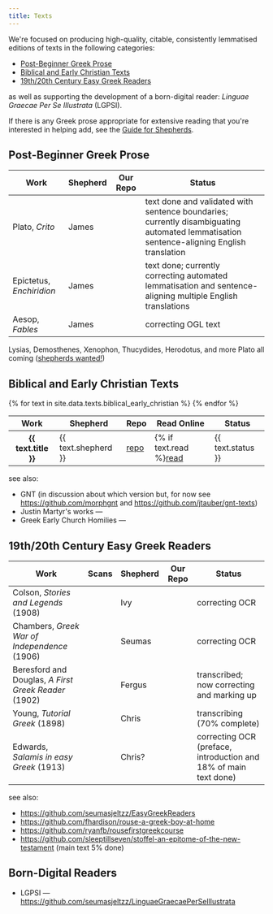 ```yaml
---
title: Texts
---
```


We're focused on producing high-quality, citable, consistently lemmatised editions of texts in the following categories:

* [Post-Beginner Greek Prose](#post-beginner-greek-prose)
* [Biblical and Early Christian Texts](#biblical-and-early-christian-texts)
* [19th/20th Century Easy Greek Readers](#19th20th-century-easy-greek-readers)

as well as supporting the development of a born-digital reader: _Linguae Graecae Per Se Illustrata_ (LGPSI).

If there is any Greek prose appropriate for extensive reading that you're interested in helping add, see the [Guide for Shepherds](https://greek-learner-texts.github.io/guide_for_shepherds/).

## Post-Beginner Greek Prose

| Work | Shepherd | Our Repo | Status |
|------|----------|----------|--------|
| Plato, _Crito_ | James | <a href="https://github.com/jtauber/plato-texts"><i class="fab fa-github"></i></a> | text done and validated with sentence boundaries; currently disambiguating automated lemmatisation sentence-aligning English translation |
| Epictetus, _Enchiridion_ | James | <a href="https://github.com/jtauber/enchiridion"><i class="fab fa-github"></i></a> | text done; currently correcting automated lemmatisation and sentence-aligning multiple English translations |
| Aesop, _Fables_ | James | <a href="https://github.com/jtauber/aesop"><i class="fab fa-github"></i></a> | correcting OGL text |

Lysias, Demosthenes, Xenophon, Thucydides, Herodotus, and more Plato all coming ([shepherds wanted!](https://greek-learner-texts.github.io/guide_for_shepherds/))

## Biblical and Early Christian Texts

<table>
  <thead>
    <tr>
      <th>Work</th>
      <th>Shepherd</th>
      <th>Repo</th>
      <th>Read Online</th>
      <th>Status</th>
    </tr>
  </thead>
{% for text in site.data.texts.biblical_early_christian %}
  <tr>
    <th>{{ text.title }}</th>
    <td>{{ text.shepherd }}</td>
    <td><a href="{{ text.repo }}">repo</a></td>
    <td>{% if text.read %}<a href="{{ text.read }}">read</a></td>
    <td>{{ text.status }}</td>
  </tr>
{% endfor %}
</table>

see also:

* GNT (in discussion about which version but, for now see <https://github.com/morphgnt> and <https://github.com/jtauber/gnt-texts>)
* Justin Martyr's works — <a href="https://github.com/Mallioch/justin-martyr-texts"><i class="fab fa-github"></i></a>
* Greek Early Church Homilies — <a href="https://github.com/fhardison/greek-early-church"><i class="fab fa-github"></i></a>

## 19th/20th Century Easy Greek Readers

| Work | Scans | Shepherd | Our Repo | Status |
|------|-------|----------|----------|--------|
| Colson, _Stories and Legends_ (1908) | <a href="https://archive.org/details/storiesandlegen00colsgoog"><i class="far fa-file-image"></i></a> | Ivy | <a href="https://github.com/IvyJL/colson-stories"><i class="fab fa-github"></i></a> | correcting OCR |
| Chambers, _Greek War of Independence_ (1906) | <a href="https://archive.org/details/in.ernet.dli.2015.13619/page/n1/mode/2up"><i class="far fa-file-image"></i></a> | Seumas | <a href="https://github.com/seumasjeltzz/ChambersGreekWar"><i class="fab fa-github"></i></a> | correcting OCR |
| Beresford and Douglas, _A First Greek Reader_ (1902) | <a href="http://www.vivariumnovum.it/edizioni/libri/dominio-pubblico/Beresford%20&%20Douglas%20-%20A%20first%20Greek%20reader.pdf"><i class="far fa-file-image"></i></a> | Fergus | <a href="https://github.com/seumasjeltzz/Beresford"><i class="fab fa-github"></i></a> | transcribed; now correcting and marking up |
| Young, _Tutorial Greek_ (1898) | <a href="https://archive.org/details/tutorialgreekrea00younuoft"><i class="far fa-file-image"></i></a> | Chris | <a href="https://github.com/sleeptillseven/youngs-tutorial-greek-reader"><i class="fab fa-github"></i></a> | transcribing (70% complete) |
| Edwards, _Salamis in easy Greek_ (1913) | <a href="https://archive.org/details/salamisineasyatt00edwa/page/n6/mode/2up"><i class="far fa-file-image"></i></a> | Chris? | <a href="https://github.com/sleeptillseven/edwards-salamis-in-easy-attic-greek"><i class="fab fa-github"></i></a> | correcting OCR (preface, introduction and 18% of main text done) |

see also:

* <https://github.com/seumasjeltzz/EasyGreekReaders>
* <https://github.com/fhardison/rouse-a-greek-boy-at-home>
* <https://github.com/ryanfb/rousefirstgreekcourse>
* <https://github.com/sleeptillseven/stoffel-an-epitome-of-the-new-testament> (main text 5% done)

## Born-Digital Readers

* LGPSI — <https://github.com/seumasjeltzz/LinguaeGraecaePerSeIllustrata>
